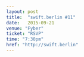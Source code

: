 ```yaml
---
layout: post
title:  "swift.berlin #11"
date:   2015-09-21
venue: "Fyber"
ticket: "RSVP"
time: "7:30pm"
href: "http://swift.berlin"
---
```

<!-- fill in the URL of your event host page if you haven't enough information for a detail page, so the event link won't point on the detail page at all -->
